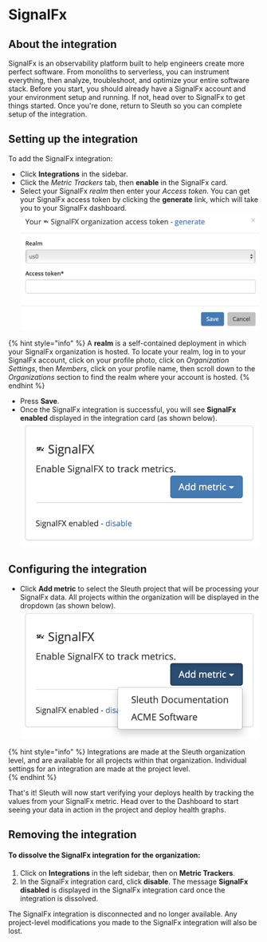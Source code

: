 # SignalFx

## About the integration

SignalFx is an observability platform built to help engineers create more perfect software. From monoliths to serverless, you can instrument everything, then analyze, troubleshoot, and optimize your entire software stack. Before you start, you should already have a SignalFx account and your environment setup and running. If not, head over to SignalFx to get things started. Once you're done, return to Sleuth so you can complete setup of the integration. 

## Setting up the integration

To add the SignalFx integration:

* Click **Integrations** in the sidebar.
* Click the _Metric Trackers_ tab, then **enable** in the SignalFx card.
* Select your SignalFx _realm_ then enter your _Access token_. You can get your SignalFx access token by clicking the **generate** link, which will take you to your SignalFx dashboard. ![](../../../.gitbook/assets/signalfx-integration-sleuth.png) 

{% hint style="info" %}
A **realm** is a self-contained deployment in which your SignalFx organization is hosted. To locate your realm, log in to your SignalFx account, click on your profile photo, click on _Organization Settings_, then _Members_, click on your profile name, then scroll down to the _Organizations_ section to find the realm where your account is hosted. 
{% endhint %}

* Press **Save**. 
* Once the SignalFx integration is successful, you will see **SignalFx enabled** displayed in the integration card \(as shown below\).  ![](../../../.gitbook/assets/signalfx-integration-enabled-dropdown.png) 

## Configuring the integration

* Click **Add metric** to select the Sleuth project that will be processing your SignalFx data. All projects within the organization will be displayed in the dropdown \(as shown below\).  ![](../../../.gitbook/assets/signalfx-integration-enabled-select.png) 

{% hint style="info" %}
Integrations are made at the Sleuth organization level, and are available for all projects within that organization. Individual settings for an integration are made at the project level.  
{% endhint %}

That's it! Sleuth will now start verifying your deploys health by tracking the values from your SignalFx metric. Head over to the Dashboard to start seeing your data in action in the project and deploy health graphs. 

## Removing the integration

#### To dissolve the SignalFx integration for the organization: 

1. Click on **Integrations** in the left sidebar, then on **Metric Trackers**. 
2. In the SignalFx integration card, click **disable**. The message **SignalFx disabled** is displayed in the SignalFx integration card once the integration is dissolved.

The SignalFx integration is disconnected and no longer available. Any project-level modifications you made to the SignalFx integration will also be lost.

